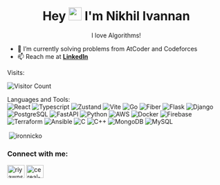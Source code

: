 <h1 align="center">Hey <img src="https://raw.githubusercontent.com/MartinHeinz/MartinHeinz/master/wave.gif" width="30px"> I'm Nikhil Ivannan</h1>
<p align="center">I love Algorithms!</p>
<ul>
<li>🌱 I’m currently solving problems from AtCoder and Codeforces</li>
<li>📫 Reach me at <b> <a href="https://www.linkedin.com/in/nikhil-ivannan/"> LinkedIn</a> </b></li>
</ul>
<span>Visits: </span>    

![Visitor Count](https://profile-counter.glitch.me/ironnicko/count.svg)

Languages and Tools:<br />
![React](https://img.shields.io/badge/React-black?logo=react)
![Typescript](https://img.shields.io/badge/Typescript-black?logo=typescript)
![Zustand](https://img.shields.io/badge/Zustand-black?logo=react)
![Vite](https://img.shields.io/badge/Vite-black?logo=vite)
![Go](https://img.shields.io/badge/Go-black?logo=go)
![Fiber](https://img.shields.io/badge/Fiber-black?logo=go)
![Flask](https://img.shields.io/badge/Flask-black?logo=flask)
![Django](https://img.shields.io/badge/Django-black?logo=django)
![PostgreSQL](https://img.shields.io/badge/PostgreSQL-black?logo=postgresql)
![FastAPI](https://img.shields.io/badge/FastAPI-black?logo=fastapi)
![Python](https://img.shields.io/badge/Python-black?logo=python)
![AWS](https://img.shields.io/badge/AWS-black?logo=amazon)
![Docker](https://img.shields.io/badge/Docker-black?logo=docker)
![Firebase](https://img.shields.io/badge/Firebase-black?logo=firebase)
![Terraform](https://img.shields.io/badge/Terraform-black?logo=terraform)
![Ansible](https://img.shields.io/badge/Ansible-black?logo=ansible)
![C](https://img.shields.io/badge/C-black?logo=c)
![C++](https://img.shields.io/badge/C++-black?logo=c++)
![MongoDB](https://img.shields.io/badge/MongoDB-black?logo=mongodb)
![MySQL](https://img.shields.io/badge/MySQL-black?logo=mysql)

<p>&nbsp;<img align="center" src="https://github-readme-stats.vercel.app/api?username=ironnicko&show_icons=true&theme=dark&text_color=ffffff&hide_border=true&locale=en" alt="ironnicko" /></p>

<p>
<h3 align="left">Connect with me:</h3>
<a href="https://instagram.com/iron_nicko" target="blank"><img align="center" src="https://raw.githubusercontent.com/rahuldkjain/github-profile-readme-generator/master/src/images/icons/Social/instagram.svg" alt="riyawns" height="30" width="40" /></a>
<a href="https://codeforces.com/profile/iron_nicko" target="blank"><img align="center" src="https://raw.githubusercontent.com/rahuldkjain/github-profile-readme-generator/master/src/images/icons/Social/codeforces.svg" alt="cereal-hecker" height="30" width="40" /></a>
</p>
